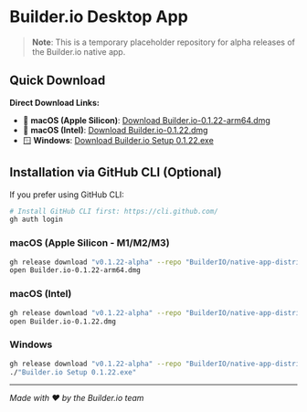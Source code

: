# Builder.io Desktop App

> **Note**: This is a temporary placeholder repository for alpha releases of the Builder.io native app.

## Quick Download

**Direct Download Links:**
- 🍎 **macOS (Apple Silicon)**: [Download Builder.io-0.1.22-arm64.dmg](https://github.com/BuilderIO/native-app-distribution/releases/download/v0.1.22-alpha/Builder.io-0.1.22-arm64.dmg)
- 🍎 **macOS (Intel)**: [Download Builder.io-0.1.22.dmg](https://github.com/BuilderIO/native-app-distribution/releases/download/v0.1.22-alpha/Builder.io-0.1.22.dmg)  
- 🪟 **Windows**: [Download Builder.io Setup 0.1.22.exe](https://github.com/BuilderIO/native-app-distribution/releases/download/v0.1.22-alpha/Builder.io.Setup.0.1.22.exe)

## Installation via GitHub CLI (Optional)

If you prefer using GitHub CLI:

```bash
# Install GitHub CLI first: https://cli.github.com/
gh auth login
```

### macOS (Apple Silicon - M1/M2/M3)
```bash
gh release download "v0.1.22-alpha" --repo "BuilderIO/native-app-distribution" --pattern "Builder.io-0.1.22-arm64.dmg"
open Builder.io-0.1.22-arm64.dmg
```

### macOS (Intel)
```bash
gh release download "v0.1.22-alpha" --repo "BuilderIO/native-app-distribution" --pattern "Builder.io-0.1.22.dmg"
open Builder.io-0.1.22.dmg
```

### Windows  
```bash
gh release download "v0.1.22-alpha" --repo "BuilderIO/native-app-distribution" --pattern "Builder.io Setup 0.1.22.exe"
./"Builder.io Setup 0.1.22.exe"
```

---

*Made with ❤️ by the Builder.io team*
